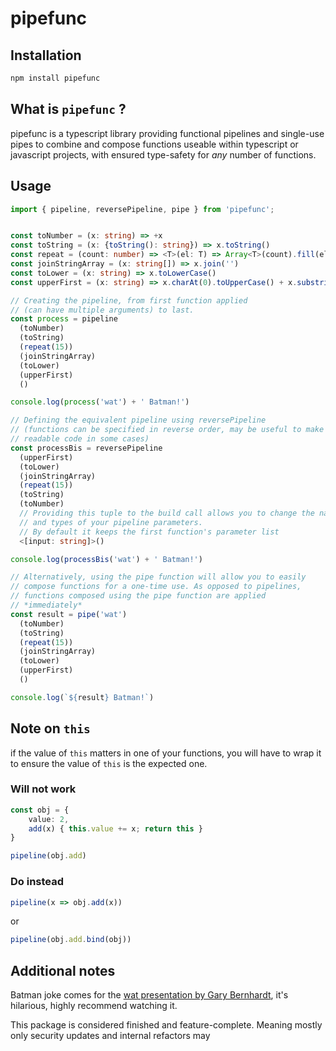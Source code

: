 # pipefunc

## Installation
```sh
npm install pipefunc
```

## What is `pipefunc` ?
pipefunc is a typescript library providing functional pipelines and single-use pipes to combine and compose functions useable within typescript or javascript projects, with ensured
type-safety for *any* number of functions.

## Usage

```ts
import { pipeline, reversePipeline, pipe } from 'pipefunc';


const toNumber = (x: string) => +x
const toString = (x: {toString(): string}) => x.toString()
const repeat = (count: number) => <T>(el: T) => Array<T>(count).fill(el)
const joinStringArray = (x: string[]) => x.join('')
const toLower = (x: string) => x.toLowerCase()
const upperFirst = (x: string) => x.charAt(0).toUpperCase() + x.substring(1)

// Creating the pipeline, from first function applied
// (can have multiple arguments) to last.
const process = pipeline
  (toNumber)
  (toString)
  (repeat(15))
  (joinStringArray)
  (toLower)
  (upperFirst)
  ()

console.log(process('wat') + ' Batman!')

// Defining the equivalent pipeline using reversePipeline
// (functions can be specified in reverse order, may be useful to make more
// readable code in some cases)
const processBis = reversePipeline
  (upperFirst)
  (toLower)
  (joinStringArray)
  (repeat(15))
  (toString)
  (toNumber)
  // Providing this tuple to the build call allows you to change the name
  // and types of your pipeline parameters.
  // By default it keeps the first function's parameter list
  <[input: string]>()

console.log(processBis('wat') + ' Batman!')

// Alternatively, using the pipe function will allow you to easily
// compose functions for a one-time use. As opposed to pipelines,
// functions composed using the pipe function are applied
// *immediately*
const result = pipe('wat')
  (toNumber)
  (toString)
  (repeat(15))
  (joinStringArray)
  (toLower)
  (upperFirst)
  ()

console.log(`${result} Batman!`)
```

## Note on `this`
if the value of `this` matters in one of your functions, you will
have to wrap it to ensure the value of `this` is the expected one.

### Will not work
```ts
const obj = {
    value: 2,
    add(x) { this.value += x; return this }
}

pipeline(obj.add)
```
### Do instead
```ts
pipeline(x => obj.add(x))
```
or
```ts
pipeline(obj.add.bind(obj))
```

## Additional notes
Batman joke comes for the [wat presentation by Gary Bernhardt](https://www.destroyallsoftware.com/talks/wat), it's hilarious, highly recommend watching it.

This package is considered finished and feature-complete. Meaning mostly only
security updates and internal refactors may
